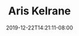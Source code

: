 ---
title: "Aris Kelrane"
date: 2019-12-22T14:21:11-08:00
draft: false
slug: aris-kelrane

status: retired
fullname: "Aris Kelrane"
race: Human
charheight: 6'0
charweight: 160lbs
hair: White
eyes: Blue
playedby: Malcolm McDowell
pic:
initials: AK

description:
quote: Get off my lawn.
---